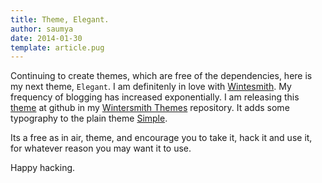 ```yaml
---
title: Theme, Elegant.
author: saumya
date: 2014-01-30
template: article.pug
---
```


Continuing to create themes, which are free of the dependencies, here is my next theme, `Elegant`. I am definitenly in love with [Wintesmith][1]. My frequency of blogging has increased exponentially. I am releasing this [theme][2] at github in my [Wintersmith Themes][3] repository. It adds some typography to the plain theme [Simple][4].      

Its a free as in air, theme, and encourage you to take it, hack it and use it, for whatever reason you may want it to use.     

Happy hacking.



[1]: https://github.com/jnordberg/wintersmith
[2]: https://github.com/saumya/wintersmithThemes/tree/master/elegant
[3]: https://github.com/saumya/wintersmithThemes
[4]: https://github.com/saumya/wintersmithThemes/tree/master/simple






